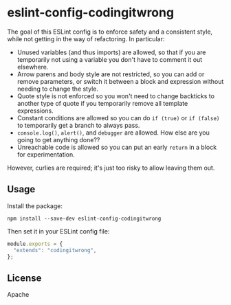 # eslint-config-codingitwrong

The goal of this ESLint config is to enforce safety and a consistent style, while not getting in the way of refactoring. In particular:

- Unused variables (and thus imports) are allowed, so that if you are temporarily not using a variable you don't have to comment it out elsewhere.
- Arrow parens and body style are not restricted, so you can add or remove parameters, or switch it between a block and expression without needing to change the style.
- Quote style is not enforced so you won't need to change backticks to another type of quote if you temporarily remove all template expressions.
- Constant conditions are allowed so you can do `if (true)` or `if (false)` to temporarily get a branch to always pass.
- `console.log()`, `alert()`, and `debugger` are allowed. How else are you going to get anything done??
- Unreachable code is allowed so you can put an early `return` in a block for experimentation.

However, curlies are required; it's just too risky to allow leaving them out.

## Usage

Install the package:

`npm install --save-dev eslint-config-codingitwrong`

Then set it in your ESLint config file:

```javascript
module.exports = {
  "extends": "codingitwrong",
};
```

## License

Apache
